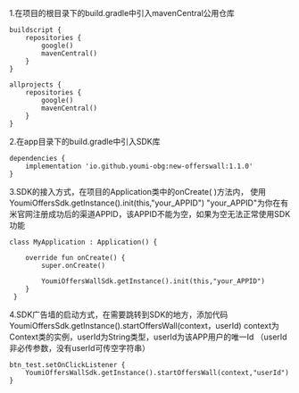 1.在项目的根目录下的build.gradle中引入mavenCentral公用仓库
```
buildscript {
    repositories {
        google()
        mavenCentral()
    }
}

allprojects {
    repositories {
        google()
        mavenCentral()
    }
}
```

2.在app目录下的build.gradle中引入SDK库
```
dependencies {
    implementation 'io.github.youmi-obg:new-offerswall:1.1.0'
}
```

3.SDK的接入方式，在项目的Application类中的onCreate( )方法内，
使用 YoumiOffersSdk.getInstance().init(this,"your_APPID")
"your_APPID"为你在有米官网注册成功后的渠道APPID，该APPID不能为空，如果为空无法正常使用SDK功能
```
class MyApplication : Application() {

    override fun onCreate() {
        super.onCreate()

        YoumiOffersWallSdk.getInstance().init(this,"your_APPID")
    }
 }
 ```

4.SDK广告墙的启动方式，在需要跳转到SDK的地方，添加代码 YoumiOffersSdk.getInstance().startOffersWall(context，userId) context为Context类的实例，userId为String类型，userId为该APP用户的唯一Id （userId非必传参数，没有userId可传空字符串）
```
btn_test.setOnClickListener {
    YoumiOffersWallSdk.getInstance().startOffersWall(context,"userId")
}
```

